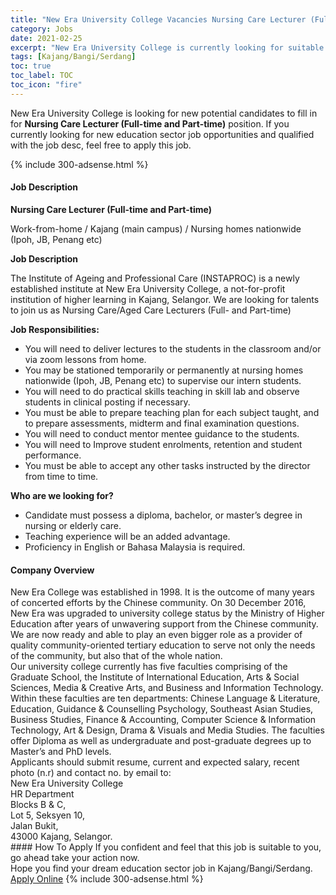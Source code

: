 ```yaml
---
title: "New Era University College Vacancies Nursing Care Lecturer (Full-time and Part-time)" 
category: Jobs 
date: 2021-02-25 
excerpt: "New Era University College is currently looking for suitable person to fill in the Nursing Care Lecturer (Full-time and Part-time) which positioned at Kajang/Bangi/Serdang" 
tags: [Kajang/Bangi/Serdang] 
toc: true 
toc_label: TOC 
toc_icon: "fire" 
--- 
```


<p>New Era University College is looking for new potential candidates to fill in for <b>Nursing Care Lecturer (Full-time and Part-time)</b> position. If you currently looking for new education sector job opportunities and qualified with the job desc, feel free to apply this job.
</p>{% include 300-adsense.html %} 
 <div><div><h4>Job Description</h4></div><div><div><span><div><p><strong>Nursing Care Lecturer (Full-time and Part-time)</strong></p><p>Work-from-home / Kajang (main campus) / Nursing homes nationwide (Ipoh, JB, Penang etc)</p><p><strong>Job Description</strong></p><p>The Institute of Ageing and Professional Care (INSTAPROC) is a newly established institute at New Era University College, a&#160;not-for-profit institution of higher learning in Kajang, Selangor. We are&#160;looking for talents to join us as Nursing Care/Aged Care Lecturers (Full- and Part-time)</p><p><strong>Job Responsibilities:</strong></p><ul><li>You will need to deliver lectures to the students in the classroom and/or via zoom lessons from home.</li><li>You may be stationed temporarily or permanently at nursing homes nationwide (Ipoh, JB, Penang etc) to supervise our intern students.</li><li>You will need to do practical skills teaching in skill lab and observe students in clinical posting if necessary.</li><li>You must be able to prepare teaching plan for each subject taught, and to prepare assessments, midterm and final examination questions.</li><li>You will need to conduct mentor mentee guidance to the students.</li><li>You will need to Improve student enrolments, retention and student performance.</li><li>You must be able to accept any other tasks instructed by the director from time to time.</li></ul><p><strong>Who are we looking for?</strong></p><ul><li>Candidate must possess a diploma, bachelor, or master&#8217;s degree in nursing or elderly care.</li><li>Teaching experience will be an added advantage.</li><li>Proficiency in English or Bahasa Malaysia is required.</li></ul></div></span></div></div></div> 
<div><div><h4>Company Overview</h4></div><div><div><span><div><div>
	New Era College was established in 1998. It is the outcome of many years of concerted efforts by the Chinese community. On 30 December 2016, New Era was upgraded to university college status by the Ministry of Higher Education after years of unwavering support from the Chinese community. We are now ready and able to play an even bigger role as a provider of quality community-oriented tertiary education to serve not only the needs of the community, but also that of the whole nation.</div>
<div>
	Our university college currently has five faculties comprising of the Graduate School, the Institute of International Education, Arts &amp; Social Sciences, Media &amp; Creative Arts, and Business and Information Technology. Within these faculties are ten departments: Chinese Language &amp; Literature, Education, Guidance &amp; Counselling Psychology, Southeast Asian Studies, Business Studies, Finance &amp; Accounting, Computer Science &amp; Information Technology, Art &amp; Design, Drama &amp; Visuals and Media Studies. The faculties offer Diploma as well as undergraduate and post-graduate degrees up to Master&#8217;s and PhD levels.</div>
<div>
	Applicants should submit resume, current and expected salary, recent photo (n.r) and contact no. by email to:<br>
	New Era University College<br>
	HR Department<br>
	Blocks B &amp; C,</div>
<div>
	Lot 5, Seksyen 10,</div>
<div>
	Jalan Bukit,<br>
	43000 Kajang, Selangor.</div></div></span></div></div></div> 
#### How To Apply 
If you confident and feel that this job is suitable to you, go ahead take your action now. <br/> 
Hope you find your dream education sector job in Kajang/Bangi/Serdang. <br/> 
<a href="https://www.jobstreet.com.my/en/job/nursing-care-lecturer-full-time-and-part-time-4490823?jobId=jobstreet-my-job-4490823" class="btn btn--info" target="_blank" rel="nofollow noopenner">Apply Online</a> 
{% include 300-adsense.html %} 